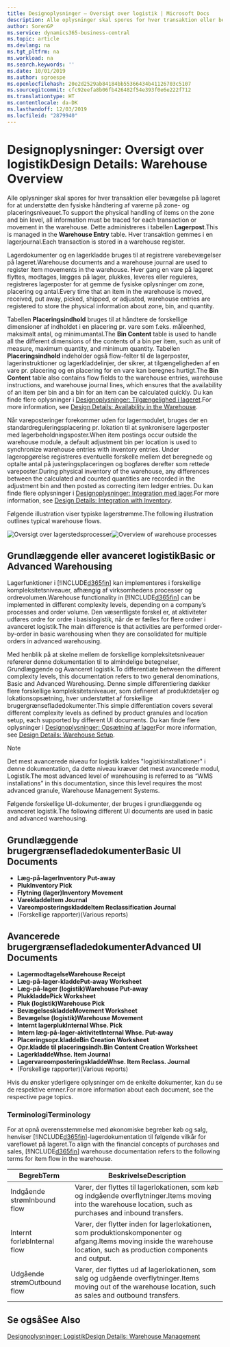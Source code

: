 ```yaml
---
title: Designoplysninger – Oversigt over logistik | Microsoft Docs
description: Alle oplysninger skal spores for hver transaktion eller bevægelse på lageret for at understøtte den fysiske håndtering af varerne på zone- og placeringsniveauet. Dette administreres i tabellen **Lagerpost**. Hver transaktion gemmes i en lagerjournal.
author: SorenGP
ms.service: dynamics365-business-central
ms.topic: article
ms.devlang: na
ms.tgt_pltfrm: na
ms.workload: na
ms.search.keywords: ''
ms.date: 10/01/2019
ms.author: sgroespe
ms.openlocfilehash: 20e2d2529ab84184bb55366434b41126703c5107
ms.sourcegitcommit: cfc92eefa8b06fb426482f54e393f0e6e222f712
ms.translationtype: HT
ms.contentlocale: da-DK
ms.lasthandoff: 12/03/2019
ms.locfileid: "2879940"
---
```

# <a name="design-details-warehouse-overview"></a><span data-ttu-id="a43ee-105">Designoplysninger: Oversigt over logistik</span><span class="sxs-lookup"><span data-stu-id="a43ee-105">Design Details: Warehouse Overview</span></span>
<span data-ttu-id="a43ee-106">Alle oplysninger skal spores for hver transaktion eller bevægelse på lageret for at understøtte den fysiske håndtering af varerne på zone- og placeringsniveauet.</span><span class="sxs-lookup"><span data-stu-id="a43ee-106">To support the physical handling of items on the zone and bin level, all information must be traced for each transaction or movement in the warehouse.</span></span> <span data-ttu-id="a43ee-107">Dette administreres i tabellen **Lagerpost**.</span><span class="sxs-lookup"><span data-stu-id="a43ee-107">This is managed in the **Warehouse Entry** table.</span></span> <span data-ttu-id="a43ee-108">Hver transaktion gemmes i en lagerjournal.</span><span class="sxs-lookup"><span data-stu-id="a43ee-108">Each transaction is stored in a warehouse register.</span></span>  

<span data-ttu-id="a43ee-109">Lagerdokumenter og en lagerkladde bruges til at registrere varebevægelser på lageret.</span><span class="sxs-lookup"><span data-stu-id="a43ee-109">Warehouse documents and a warehouse journal are used to register item movements in the warehouse.</span></span> <span data-ttu-id="a43ee-110">Hver gang en vare på lageret flyttes, modtages, lægges på lager, plukkes, leveres eller reguleres, registreres lagerposter for at gemme de fysiske oplysninger om zone, placering og antal.</span><span class="sxs-lookup"><span data-stu-id="a43ee-110">Every time that an item in the warehouse is moved, received, put away, picked, shipped, or adjusted, warehouse entries are registered to store the physical information about zone, bin, and quantity.</span></span>

<span data-ttu-id="a43ee-111">Tabellen **Placeringsindhold** bruges til at håndtere de forskellige dimensioner af indholdet i en placering pr. vare som f.eks. måleenhed, maksimalt antal, og minimumantal.</span><span class="sxs-lookup"><span data-stu-id="a43ee-111">The **Bin Content** table is used to handle all the different dimensions of the contents of a bin per item, such as unit of measure, maximum quantity, and minimum quantity.</span></span> <span data-ttu-id="a43ee-112">Tabellen **Placeringsindhold** indeholder også flow-felter til de lagerposter, lagerinstruktioner og lagerkladdelinjer, der sikrer, at tilgængeligheden af en vare pr. placering og en placering for en vare kan beregnes hurtigt.</span><span class="sxs-lookup"><span data-stu-id="a43ee-112">The **Bin Content** table also contains flow fields to the warehouse entries, warehouse instructions, and warehouse journal lines, which ensures that the availability of an item per bin and a bin for an item can be calculated quickly.</span></span> <span data-ttu-id="a43ee-113">Du kan finde flere oplysninger i [Designoplysninger: Tilgængelighed i lageret](design-details-availability-in-the-warehouse.md).</span><span class="sxs-lookup"><span data-stu-id="a43ee-113">For more information, see [Design Details: Availability in the Warehouse](design-details-availability-in-the-warehouse.md).</span></span>  

<span data-ttu-id="a43ee-114">Når vareposteringer forekommer uden for lagermodulet, bruges der en standardreguleringsplacering pr. lokation til at synkronisere lagerposter med lagerbeholdningsposter.</span><span class="sxs-lookup"><span data-stu-id="a43ee-114">When item postings occur outside the warehouse module, a default adjustment bin per location is used to synchronize warehouse entries with inventory entries.</span></span> <span data-ttu-id="a43ee-115">Under lageropgørelse registreres eventuelle forskelle mellem det beregnede og optalte antal på justeringsplaceringen og bogføres derefter som rettede vareposter.</span><span class="sxs-lookup"><span data-stu-id="a43ee-115">During physical inventory of the warehouse, any differences between the calculated and counted quantities are recorded in the adjustment bin and then posted as correcting item ledger entries.</span></span> <span data-ttu-id="a43ee-116">Du kan finde flere oplysninger i [Designoplysninger: Integration med lager](design-details-integration-with-inventory.md).</span><span class="sxs-lookup"><span data-stu-id="a43ee-116">For more information, see [Design Details: Integration with Inventory](design-details-integration-with-inventory.md).</span></span>  

<span data-ttu-id="a43ee-117">Følgende illustration viser typiske lagerstrømme.</span><span class="sxs-lookup"><span data-stu-id="a43ee-117">The following illustration outlines typical warehouse flows.</span></span>  

<span data-ttu-id="a43ee-118">![Oversigt over lagerstedsprocesser](media/design_details_warehouse_management_overview.png "Oversigt over lagerstedsprocesser")</span><span class="sxs-lookup"><span data-stu-id="a43ee-118">![Overview of warehouse processes](media/design_details_warehouse_management_overview.png "Overview of warehouse processes")</span></span>  

## <a name="basic-or-advanced-warehousing"></a><span data-ttu-id="a43ee-119">Grundlæggende eller avanceret logistik</span><span class="sxs-lookup"><span data-stu-id="a43ee-119">Basic or Advanced Warehousing</span></span>  
<span data-ttu-id="a43ee-120">Lagerfunktioner i [!INCLUDE[d365fin](includes/d365fin_md.md)] kan implementeres i forskellige kompleksitetsniveauer, afhængig af virksomhedens processer og ordrevolumen.</span><span class="sxs-lookup"><span data-stu-id="a43ee-120">Warehouse functionality in [!INCLUDE[d365fin](includes/d365fin_md.md)] can be implemented in different complexity levels, depending on a company’s processes and order volume.</span></span> <span data-ttu-id="a43ee-121">Den væsentligste forskel er, at aktiviteter udføres ordre for ordre i basislogistik, når de er fælles for flere ordrer i avanceret logistik.</span><span class="sxs-lookup"><span data-stu-id="a43ee-121">The main difference is that activities are performed order-by-order in basic warehousing when they are consolidated for multiple orders in advanced warehousing.</span></span>  

 <span data-ttu-id="a43ee-122">Med henblik på at skelne mellem de forskellige kompleksitetsniveauer refererer denne dokumentation til to almindelige betegnelser, Grundlæggende og Avanceret logistik.</span><span class="sxs-lookup"><span data-stu-id="a43ee-122">To differentiate between the different complexity levels, this documentation refers to two general denominations, Basic and Advanced Warehousing.</span></span> <span data-ttu-id="a43ee-123">Denne simple differentiering dækker flere forskellige kompleksitetsniveauer, som defineret af produktdetaljer og lokationsopsætning, hver understøttet af forskellige brugergrænsefladedokumenter.</span><span class="sxs-lookup"><span data-stu-id="a43ee-123">This simple differentiation covers several different complexity levels as defined by product granules and location setup, each supported by different UI documents.</span></span> <span data-ttu-id="a43ee-124">Du kan finde flere oplysninger i [Designoplysninger: Opsætning af lager](design-details-warehouse-setup.md)</span><span class="sxs-lookup"><span data-stu-id="a43ee-124">For more information, see [Design Details: Warehouse Setup](design-details-warehouse-setup.md).</span></span>  

> [!NOTE]  
>  <span data-ttu-id="a43ee-125">Det mest avancerede niveau for logistik kaldes "logistikinstallationer" i denne dokumentation, da dette niveau kræver det mest avancerede modul, Logistik.</span><span class="sxs-lookup"><span data-stu-id="a43ee-125">The most advanced level of warehousing is referred to as “WMS installations” in this documentation, since this level requires the most advanced granule, Warehouse Management Systems.</span></span>  

 <span data-ttu-id="a43ee-126">Følgende forskellige UI-dokumenter, der bruges i grundlæggende og avanceret logistik.</span><span class="sxs-lookup"><span data-stu-id="a43ee-126">The following different UI documents are used in basic and advanced warehousing.</span></span>  

## <a name="basic-ui-documents"></a><span data-ttu-id="a43ee-127">Grundlæggende brugergrænsefladedokumenter</span><span class="sxs-lookup"><span data-stu-id="a43ee-127">Basic UI Documents</span></span>  

-   <span data-ttu-id="a43ee-128">**Læg-på-lager**</span><span class="sxs-lookup"><span data-stu-id="a43ee-128">**Inventory Put-away**</span></span>  
-   <span data-ttu-id="a43ee-129">**Pluk**</span><span class="sxs-lookup"><span data-stu-id="a43ee-129">**Inventory Pick**</span></span>  
-   <span data-ttu-id="a43ee-130">**Flytning (lager)**</span><span class="sxs-lookup"><span data-stu-id="a43ee-130">**Inventory Movement**</span></span>  
-   <span data-ttu-id="a43ee-131">**Varekladde**</span><span class="sxs-lookup"><span data-stu-id="a43ee-131">**Item Journal**</span></span>  
-   <span data-ttu-id="a43ee-132">**Vareomposteringskladde**</span><span class="sxs-lookup"><span data-stu-id="a43ee-132">**Item Reclassification Journal**</span></span>  
-   <span data-ttu-id="a43ee-133">(Forskellige rapporter)</span><span class="sxs-lookup"><span data-stu-id="a43ee-133">(Various reports)</span></span>  

## <a name="advanced-ui-documents"></a><span data-ttu-id="a43ee-134">Avancerede brugergrænsefladedokumenter</span><span class="sxs-lookup"><span data-stu-id="a43ee-134">Advanced UI Documents</span></span>  

-   <span data-ttu-id="a43ee-135">**Lagermodtagelse**</span><span class="sxs-lookup"><span data-stu-id="a43ee-135">**Warehouse Receipt**</span></span>  
-   <span data-ttu-id="a43ee-136">**Læg-på-lager-kladde**</span><span class="sxs-lookup"><span data-stu-id="a43ee-136">**Put-away Worksheet**</span></span>  
-   <span data-ttu-id="a43ee-137">**Læg-på-lager (logistik)**</span><span class="sxs-lookup"><span data-stu-id="a43ee-137">**Warehouse Put-away**</span></span>  
-   <span data-ttu-id="a43ee-138">**Plukkladde**</span><span class="sxs-lookup"><span data-stu-id="a43ee-138">**Pick Worksheet**</span></span>  
-   <span data-ttu-id="a43ee-139">**Pluk (logistik)**</span><span class="sxs-lookup"><span data-stu-id="a43ee-139">**Warehouse Pick**</span></span>  
-   <span data-ttu-id="a43ee-140">**Bevægelseskladde**</span><span class="sxs-lookup"><span data-stu-id="a43ee-140">**Movement Worksheet**</span></span>  
-   <span data-ttu-id="a43ee-141">**Bevægelse (logistik)**</span><span class="sxs-lookup"><span data-stu-id="a43ee-141">**Warehouse Movement**</span></span>  
-   <span data-ttu-id="a43ee-142">**Internt lagerpluk**</span><span class="sxs-lookup"><span data-stu-id="a43ee-142">**Internal Whse. Pick**</span></span>  
-   <span data-ttu-id="a43ee-143">**Intern læg-på-lager-aktivitet**</span><span class="sxs-lookup"><span data-stu-id="a43ee-143">**Internal Whse. Put-away**</span></span>  
-   <span data-ttu-id="a43ee-144">**Placeringsopr.kladde**</span><span class="sxs-lookup"><span data-stu-id="a43ee-144">**Bin Creation Worksheet**</span></span>  
-   <span data-ttu-id="a43ee-145">**Opr.kladde til placeringsindh.**</span><span class="sxs-lookup"><span data-stu-id="a43ee-145">**Bin Content Creation Worksheet**</span></span>  
-   <span data-ttu-id="a43ee-146">**Lagerkladde**</span><span class="sxs-lookup"><span data-stu-id="a43ee-146">**Whse. Item Journal**</span></span>  
-   <span data-ttu-id="a43ee-147">**Lagervareomposteringskladde**</span><span class="sxs-lookup"><span data-stu-id="a43ee-147">**Whse. Item Reclass. Journal**</span></span>  
-   <span data-ttu-id="a43ee-148">(Forskellige rapporter)</span><span class="sxs-lookup"><span data-stu-id="a43ee-148">(Various reports)</span></span>  

<span data-ttu-id="a43ee-149">Hvis du ønsker yderligere oplysninger om de enkelte dokumenter, kan du se de respektive emner.</span><span class="sxs-lookup"><span data-stu-id="a43ee-149">For more information about each document, see the respective page topics.</span></span>  

### <a name="terminology"></a><span data-ttu-id="a43ee-150">Terminologi</span><span class="sxs-lookup"><span data-stu-id="a43ee-150">Terminology</span></span>  
<span data-ttu-id="a43ee-151">For at opnå overensstemmelse med økonomiske begreber køb og salg, henviser [!INCLUDE[d365fin](includes/d365fin_md.md)]-lagerdokumentation til følgende vilkår for vareflowet på lageret.</span><span class="sxs-lookup"><span data-stu-id="a43ee-151">To align with the financial concepts of purchases and sales, [!INCLUDE[d365fin](includes/d365fin_md.md)] warehouse documentation refers to the following terms for item flow in the warehouse.</span></span>  

|<span data-ttu-id="a43ee-152">Begreb</span><span class="sxs-lookup"><span data-stu-id="a43ee-152">Term</span></span>|<span data-ttu-id="a43ee-153">Beskrivelse</span><span class="sxs-lookup"><span data-stu-id="a43ee-153">Description</span></span>|  
|----------|---------------------------------------|  
|<span data-ttu-id="a43ee-154">Indgående strøm</span><span class="sxs-lookup"><span data-stu-id="a43ee-154">Inbound flow</span></span>|<span data-ttu-id="a43ee-155">Varer, der flyttes til lagerlokationen, som køb og indgående overflytninger.</span><span class="sxs-lookup"><span data-stu-id="a43ee-155">Items moving into the warehouse location, such as purchases and inbound transfers.</span></span>|  
|<span data-ttu-id="a43ee-156">Internt forløb</span><span class="sxs-lookup"><span data-stu-id="a43ee-156">Internal flow</span></span>|<span data-ttu-id="a43ee-157">Varer, der flytter inden for lagerlokationen, som produktionskomponenter og afgang.</span><span class="sxs-lookup"><span data-stu-id="a43ee-157">Items moving inside the warehouse location, such as production components and output.</span></span>|  
|<span data-ttu-id="a43ee-158">Udgående strøm</span><span class="sxs-lookup"><span data-stu-id="a43ee-158">Outbound flow</span></span>|<span data-ttu-id="a43ee-159">Varer, der flyttes ud af lagerlokationen, som salg og udgående overflytninger.</span><span class="sxs-lookup"><span data-stu-id="a43ee-159">Items moving out of the warehouse location, such as sales and outbound transfers.</span></span>|  

## <a name="see-also"></a><span data-ttu-id="a43ee-160">Se også</span><span class="sxs-lookup"><span data-stu-id="a43ee-160">See Also</span></span>  
 [<span data-ttu-id="a43ee-161">Designoplysninger: Logistik</span><span class="sxs-lookup"><span data-stu-id="a43ee-161">Design Details: Warehouse Management</span></span>](design-details-warehouse-management.md)
